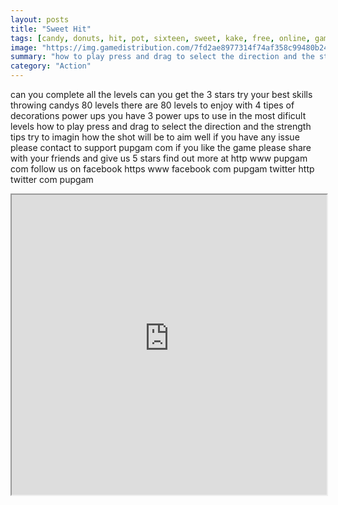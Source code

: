 ```yaml
---
layout: posts
title: "Sweet Hit"
tags: [candy, donuts, hit, pot, sixteen, sweet, kake, free, online, games, oyna, game, free, games, play, play, games]
image: "https://img.gamedistribution.com/7fd2ae8977314f74af358c99480b248e.jpg"
summary: "how to play press and drag to select the direction and the strength tips try to imagin how the shot will be to aim well  free online games oyna game free games play play games"
category: "Action"
---
```


can you complete all the levels can you get the 3 stars try your best skills throwing candys 80 levels there are 80 levels to enjoy with 4 tipes of decorations power ups you have 3 power ups to use in the most dificult levels how to play press and drag to select the direction and the strength tips try to imagin how the shot will be to aim well if you have any issue please contact to support pupgam com if you like the game please share with your friends and give us 5 stars find out more at http www pupgam com follow us on facebook https www facebook com pupgam twitter http twitter com pupgam

<iframe width="100%" height="480px;" src="https://html5.gamedistribution.com/7fd2ae8977314f74af358c99480b248e/"></iframe>
